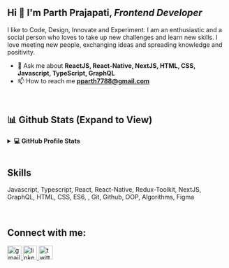 ## Hi 👋 I'm **Parth Prajapati, _Frontend Developer_**

I like to Code, Design, Innovate and Experiment. I am an enthusiastic and a social person who loves to take up new challenges and learn new skills. I love meeting new people, exchanging ideas and spreading knowledge and positivity.
</p>

- 💬 Ask me about **ReactJS, React-Native, NextJS, HTML, CSS, Javascript, TypeScript, GraphQL**
- 📫 How to reach me [**pparth7788@gmail.com**](mailto:pparth7788@gmail.com)
<br />

## 📊 Github Stats (Expand to View) 


<details> 
  <summary><b>💻 GitHub Profile Stats</b></summary>
  <br/>
  <p align="center">
    <a href="https://github.com/Parth4149/github-readme-stats"><img alt="Parth's Github Stats" src="https://github-readme-stats.vercel.app/api?username=Parth4149&show_icons=true&count_private=true&theme=algolia&bg_color=212529" height="192px"/></a>
<br/><br/>
  &nbsp;
	  <img src="https://github-readme-stats.vercel.app/api/top-langs?username=Parth4149&show_icons=true&locale=en&layout=compact&theme=algolia&bg_color=212529" alt="Parth" height="192px"/>
  <br/>
  </p>
</details>

<br/>

<!-- <details>
  <summary><b>⚡ Recent GitHub Activity</b></summary>
  <br/>
   <a href="https://github.com/Parth4149"><img alt="Part's Activity Graph" src="https://activity-graph.herokuapp.com/graph?username=Parth4149&custom_title=Parth%20Prajapati's%20Contribution%20Graph&theme=react-dark" /></a>
  <br/>

</details> -->


## Skills

Javascript, Typescript, React, React-Native, Redux-Toolkit, NextJS, GraphQL, HTML, CSS, ES6, , Git, Github, OOP, Algorithms, Figma

<br />

## Connect with me:

<div align="left">
   <a href="mailto:pparth7788@gmail.com" target="_blank">
    <img src="https://img.shields.io/static/v1?message=Gmail&logo=gmail&label=&color=D14836&logoColor=white&labelColor=&style=for-the-badge" height="32" alt="gmail logo" />
	</a>
	<a href="https://www.linkedin.com/in/parth-prajapati-41b6651b9/" target="_blank">
    <img src="https://img.shields.io/static/v1?message=LinkedIn&logo=linkedin&label=&color=0077B5&logoColor=white&labelColor=&style=for-the-badge" height="32" alt="linkedin logo" />
  </a>
  <a href="https://twitter.com/parth4149" target="_blank">
    <img src="https://img.shields.io/static/v1?message=Twitter&logo=twitter&label=&color=1DA1F2&logoColor=white&labelColor=&style=for-the-badge" height="32" alt="twitter logo" />
  </a>

</div>


<!-- <p align="left">
<a href="https://github.com/Parth4149" target="_blank" rel="noreferrer"><img src="https://raw.githubusercontent.com/danielcranney/readme-generator/main/public/icons/socials/github.svg" width="32" height="32" /></a>
<a href="https://www.linkedin.com/in/parth-prajapati-41b6651b9/" target="_blank" rel="noreferrer"><img src="https://raw.githubusercontent.com/danielcranney/readme-generator/main/public/icons/socials/linkedin.svg" width="32" height="32" /></a>
<a href="https://twitter.com/parth4149" target="_blank" rel="noreferrer"><img src="https://raw.githubusercontent.com/danielcranney/readme-generator/main/public/icons/socials/twitter.svg" width="32" height="32" /></a>
<a href="https://www.instagram.com/parth___7788" target="_blank" rel="noreferrer"><img src="https://raw.githubusercontent.com/danielcranney/readme-generator/main/public/icons/socials/instagram.svg" width="32" height="32" /></a>
<a href="mailto:pparth7788@gmail.com" target="_blank">
<img src="https://img.shields.io/static/v1?message=Gmail&logo=gmail&label=&color=D14836&logoColor=white&labelColor=&style=for-the-badge" height="32" alt="gmail logo"  /> -->

<!--
**Parth4149/Parth4149** is a ✨ _special_ ✨ repository because its `README.md` (this file) appears on your GitHub profile.

Here are some ideas to get you started:

- 🔭 I’m currently working on ...
- 🌱 I’m currently learning ...
- 👯 I’m looking to collaborate on ...
- 🤔 I’m looking for help with ...
- 💬 Ask me about ...
- 📫 How to reach me: ...
- 😄 Pronouns: ...
- ⚡ Fun fact: ...

<a href="https://www.mongodb.com/" target="_blank" rel="noreferrer"><img src="https://raw.githubusercontent.com/danielcranney/readme-generator/main/public/icons/skills/mongodb-colored.svg" width="36" height="36" alt="MongoDB" /></a>
<a href="https://www.mysql.com/" target="_blank" rel="noreferrer"><img src="https://raw.githubusercontent.com/danielcranney/readme-generator/main/public/icons/skills/mysql-colored.svg" width="36" height="36" alt="MySQL" /></a>
<a href="https://www.postgresql.org/" target="_blank" rel="noreferrer"><img src="https://raw.githubusercontent.com/danielcranney/readme-generator/main/public/icons/skills/postgresql-colored.svg" width="36" height="36" alt="PostgreSQL" /></a>
<a href="https://nextjs.org/docs" target="_blank" rel="noreferrer"><img src="https://raw.githubusercontent.com/danielcranney/readme-generator/main/public/icons/skills/nextjs-colored.svg" width="36" height="36" alt="NextJs" /></a>
<a href="https://supabase.io/" target="_blank" rel="noreferrer"><img src="https://raw.githubusercontent.com/danielcranney/readme-generator/main/public/icons/skills/supabase-colored.svg" width="36" height="36" alt="Supabase" /></a>
<a href="https://expressjs.com/" target="_blank" rel="noreferrer"><img src="https://raw.githubusercontent.com/danielcranney/readme-generator/main/public/icons/skills/express-colored.svg" width="36" height="36" alt="Express" /></a>
-->
